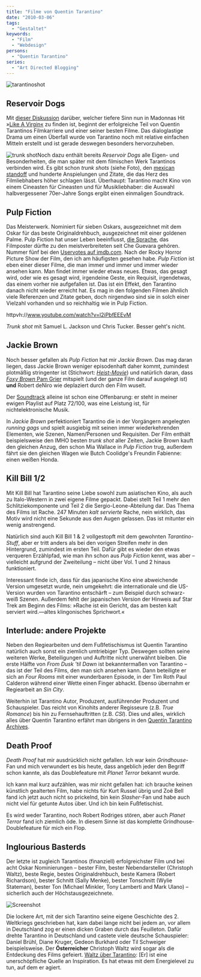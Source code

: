 ```yaml
---
title: "Filme von Quentin Tarantino"
date: "2010-03-06"
tags:
  - "Gestaltet"
keywords:
  - "Film"
  - "Webdesign"
persons:
  - "Quentin Tarantino"
series:
  - "Art Directed Blogging"
---
```


![](/img/codecandies/tarantinoshot.jpg "tarantinoshot")

## Reservoir Dogs

Mit [dieser Diskussion](http://www.youtube.com/v/GyR4RK0LA_E "Reservoir Dogs – Opening Scene") darüber, welcher tiefere Sinn nun in Madonnas Hit »[Like A Virgin«](http://www.youtube.com/v/xSumRwlOD68 "Madonna – Like A Virgin") zu finden ist, beginnt der erfolgreiche Teil von Quentin Tarantinos Filmkarriere und einer seiner besten Filme. Das dialoglastige Drama um einen Überfall wurde von Tarantino noch mit relative einfachen Mitteln erstellt und ist gerade deswegen besonders hervorzuheben.

![trunk shot](/img/codecandies/Blonde_white_pink_trunk-shot.jpg "trunk shot")Noch dazu enthält bereits _Reservoir Dogs_ alle Eigen- und Besonderheiten, die man später mit dem filmischen Werk Tarantinos verbinden wird. Es gibt schon _trunk shots_ (siehe Foto), den [mexican standoff](http://www.youtube.com/v/FQ3ujsh_xC4 "mexican standoff scene") und hunderte Anspielungen und Zitate, die das Herz des Filmliebhabers höher schlagen lässt. Überhaupt: Tarantino macht Kino von einem Cineasten für Cineasten und für Musikliebhaber: die Auswahl halbvergessener 70er-Jahre Songs ergibt einen einmaligen Soundtrack.

## Pulp Fiction

Das Meisterwerk. Nominiert für sieben Oskars, ausgezeichnet mit dem Oskar für das beste Originaldrehbuch, ausgezeichnet mit einer goldenen Palme. Pulp Fiction hat unser Leben beeinflusst, [die Sprache](http://www.youtube.com/v/SLtwFugudZE "Royal with Cheese"), das Filmposter dürfte zu den meistverbreiteten seit Che Guevara gehören. Nummer fünf bei den [Uservotes auf imdb.com](http://www.imdb.com/chart/top?tt0110912). Nach der Rocky Horror Picture Show der Film, den ich am häufigsten gesehen habe. _Pulp Fiction_ ist eben einer dieser Filme, die man immer und immer und immer wieder ansehen kann. Man findet immer wieder etwas neues. Etwas, das gesagt wird, oder wie es gesagt wird, irgendeine Geste, ein Requisit, irgendetwas, das einem vorher nie aufgefallen ist. Das ist ein Effekt, den Tarantino danach nicht wieder erreicht hat. Es mag in den folgenden Filmen ähnlich viele Referenzen und Zitate geben, doch nirgendwo sind sie in solch einer Vielzahl vorhanden und so reichhaltig wie in Pulp Fiction.

httpvh://www.youtube.com/watch?v=l2iPbfEEEvM

_Trunk shot_ mit Samuel L. Jackson und Chris Tucker. Besser geht's nicht.

## Jackie Brown

Noch besser gefallen als _Pulp Fiction_ hat mir _Jackie Brown_. Das mag daran liegen, dass Jackie Brown weniger episodenhaft daher kommt, zumindest plotmäßig stringenter ist (Stichwort: _[Heist-Movie](http://de.wikipedia.org/wiki/Heist-Movie)_) und natürlich daran, dass [_Foxy Brown_ Pam Grier](http://www.imdb.com/media/rm4119762432/tt0071517) mitspielt (und der ganze Film darauf ausgelegt ist) **und** Robert deNiro wie deplaziert durch den Film wuselt.

Der [Soundtrack](http://www.lastfm.de/music/Various+Artists/Jackie+Brown "last.fm: Jackie Brown Soundtrack") alleine ist schon eine Offenbarung: er steht in meiner ewigen Playlist auf Platz 72/100, was eine Leistung ist, für nichtelektronische Musik.

In _Jackie Brown_ perfektioniert Tarantino die in der Vorgängern angelegten _running gags_ und spielt ausgiebig mit seinen immer wiederkehrenden Elementen, wie Szenen, Namen/Personen und Requisiten. Der Film enthält beispielsweise den IMHO besten _trunk shot_ aller Zeiten, Jackie Brown kauft den gleichen Anzug, den schon Mia Wallace in _Pulp Fiction_ trug, außerdem fährt sie den gleichen Wagen wie Butch Coolidge's Freundin Fabienne: einen weißen Honda.

## Kill Bill 1/2

Mit Kill Bill hat Tarantino seine Liebe sowohl zum asiatischen Kino, als auch zu Italo-Western in zwei eigene Filme gepackt. Dabei stellt Teil 1 mehr den Schlitziekomponente und Teil 2 die Sergio-Leone-Abteilung dar. Das Thema des Films ist Rache. 247 Minuten _kalt servierte_ Rache, nein wirklich, das Motiv wird nicht eine Sekunde aus den Augen gelassen. Das ist mitunter ein wenig anstrengend.

Natürlich sind auch Kill Bill 1 & 2 vollgestopft mit dem gewohnten _Tarantino-Stuff_, aber er tritt anders als bei den vorigen Streifen mehr in den Hintergrund, zumindest im ersten Teil. Dafür gibt es wieder den etwas verqueren Erzählpfad, wie man ihn schon aus _Pulp Fiction_ kennt, was aber – vielleicht aufgrund der Zweiteilung – nicht über Vol. 1 und 2 hinaus funktioniert.

Interessant finde ich, dass für das japanische Kino eine abweichende Version umgesetzt wurde, nein umgekehrt: die internationale und die US-Version wurden von Tarantino entschärft – zum Beispiel durch schwarz-weiß Szenen. Außerdem fehlt der japanischen Version der Hinweis auf Star Trek am Beginn des Films: »Rache ist ein Gericht, das am besten kalt serviert wird.—altes klingonisches Sprichwort.«

## Interlude: andere Projekte

Neben den Regiearbeiten und dem Fußfetischismus ist Quentin Tarantino natürlich auch sonst ein ziemlich umtriebiger Typ. Deswegen sollten seine weiteren Werke, Beteiligungen und Auftritte nicht unerwähnt bleiben. Die erste Hälfte von _From Dusk 'til Dawn_ ist bekanntermaßen von Tarantino – das ist der Teil des Films, den man sich ansehen kann. Dann beteiligte er sich an _Four Rooms_ mit einer wunderbaren Episode, in der Tim Roth Paul Calderon während einer Wette einen Finger abhackt. Ebenso übernahm er Regiearbeit an _Sin City_.

Weiterhin ist Tarantino Autor, Produzent, ausführender Produzent und Schauspieler. Das reicht von Kinohits anderer Regisseure (z.B. _True Romance_) bis hin zu Fernsehauftritten (z.B. _CSI_). Dies und alles, wirklich alles über Quentin Tarantino erfährt man übrigens in den [Quentin Tarantino Archives](http://www.tarantino.info/).

## Death Proof

_Death Proof_ hat mir ausdrücklich nicht gefallen. Ich war kein _Grindhouse_\-Fan und mich verwundert es bis heute, dass angeblich jeder den Begriff schon kannte, als das Doublefeature mit _Planet Terror_ bekannt wurde.

Ich kann mal kurz aufzählen, was mir nicht gefallen hat: ich brauche keinen künstlich gealterten Film, habe nichts für Kurt Russel übrig und Zoë Bell fand ich jetzt auch nicht so prickelnd, bin kein _Slasher_\-Fan und habe auch nicht viel für getunte Autos über. Und ich bin kein Fußfetischist.

Es wird weder Tarantino, noch Robert Rodriges stören, aber auch _Planet Terror_ fand ich ziemlich öde. In diesem Sinne ist das komplette Grindhouse-Doublefeature für mich ein Flop.

## Inglourious Basterds

Der letzte ist zugleich Tarantinos (finanziell) erfolgreichster Film und bei acht Oskar Nominierungen – bester Film, bester Nebendarsteller (Christoph Waltz), beste Regie, bestes Originaldrehbuch, beste Kamera (Robert Richardson), bester Schnitt (Sally Menke), bester Tonschnitt (Wylie Stateman), bester Ton (Michael Minkler, Tony Lamberti and Mark Ulano) – sicherlich auch der Höchstausgezeichnete.

![Screenshot](/img/codecandies/waltz.jpg)

Die lockere Art, mit der sich Tarantino seine eigene Geschichte des 2. Weltkriegs geschrieben hat, kam dabei lange nicht bei jedem an, vor allem in Deutschland zog er einen dicken Graben durch das Feuilleton. Dafür drehte Tarantino in Deutschland und castete viele deutsche Schauspieler: Daniel Brühl, Diane Kruger, Gedeon Burkhard oder Til Schweiger beispielsweise. Der **Österreicher** Christoph Waltz wird sogar als die Entdeckung des Films gefeiert. [Waltz über Tarantino](http://www.zeit.de/online/2009/34/interview-christoph-waltz?page=all "ZEIT ONLINE: Dieser Film ist ein Schweineparadies"): \[Er\] ist eine unerschöpfliche Quelle an Inspiration. Es hat etwas mit dem Energielevel zu tun, auf dem er agiert.
